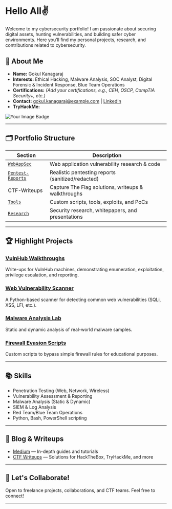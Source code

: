 #  Hello All✌️

   Welcome to my cybersecurity portfolio! I am passionate about securing digital assets, hunting vulnerabilities, and building safer cyber environments. Here you’ll find my personal projects, research, and contributions related to cybersecurity.

## 👤 About Me

- **Name:** Gokul Kanagaraj
- **Interests:** Ethical Hacking, Malware Analysis, SOC Analyst, Digital Forensic & Incident Response, Blue Team Operations
- **Certifications:** *(Add your certifications, e.g., CEH, OSCP, CompTIA Security+, etc.)*
- **Contact:** gokul.kanagaraj@example.com | [LinkedIn](https://linkedin.com/in/your-profile)
- **TryHackMe:** 
<img src="https://tryhackme-badges.s3.amazonaws.com/GokulKanagaraj.png" alt="Your Image Badge" />

---

## 🗂️ Portfolio Structure

| Section               | Description                                             |
|-----------------------|--------------------------------------------------------|
| [`WebAppSec`](./WebAppSec)      | Web application vulnerability research & code        |
| [`Pentest-Reports`](./Pentest-Reports) | Realistic pentesting reports (sanitized/redacted)   |
| CTF-Writeups  | Capture The Flag solutions, writeups & walkthroughs |
| [`Tools`](./Tools)          | Custom scripts, tools, exploits, and PoCs           |
| [`Research`](./Research)      | Security research, whitepapers, and presentations   |

---

## 🏆 Highlight Projects

### [VulnHub Walkthroughs](./CTF-Writeups/VulnHub)
Write-ups for VulnHub machines, demonstrating enumeration, exploitation, privilege escalation, and reporting.

### [Web Vulnerability Scanner](./Tools/WebVulnScanner)
A Python-based scanner for detecting common web vulnerabilities (SQLi, XSS, LFI, etc.).

### [Malware Analysis Lab](./Research/Malware-Analysis)
Static and dynamic analysis of real-world malware samples.

### [Firewall Evasion Scripts](./Tools/FirewallEvasion)
Custom scripts to bypass simple firewall rules for educational purposes.

---

## 📚 Skills

- Penetration Testing (Web, Network, Wireless)
- Vulnerability Assessment & Reporting
- Malware Analysis (Static & Dynamic)
- SIEM & Log Analysis
- Red Team/Blue Team Operations
- Python, Bash, PowerShell scripting

---

## 📝 Blog & Writeups

- [Medium](https://medium.com/@your-profile) — In-depth guides and tutorials
- [CTF Writeups](./CTF-Writeups) — Solutions for HackTheBox, TryHackMe, and more

---

## 🤝 Let's Collaborate!

Open to freelance projects, collaborations, and CTF teams. Feel free to connect!

---



